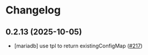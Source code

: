# Changelog

## 0.2.13 (2025-10-05)

* [mariadb] use tpl to return existingConfigMap ([#217](https://github.com/CloudPirates-io/helm-charts/pull/217))
